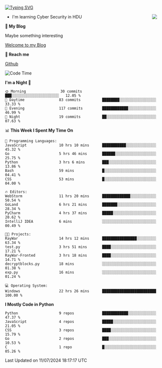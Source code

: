[![Typing SVG](https://readme-typing-svg.herokuapp.com?font=Fira+Code&pause=1000&random=false&width=450&height=60&lines=Hello+%F0%9F%91%8B%F0%9F%8F%BB;I'm+JBNRZ)](https://git.io/typing-svg)

<a href="#">
  <img align="right" src="https://github-readme-stats.vercel.app/api?username=JBNRZ&show_icons=true&bg_color=15,f2f7fd,E0EAFC" />
</a>

- I'm learning Cyber Security in HDU

 **🌱 My Blog**

Maybe something interesting

[Welcome to my Blog](https://jbnrz.com.cn/)

 **💬 Reach me** 

[Github](https://github.com/JBNRZ)


<!--START_SECTION:waka-->
![Code Time](http://img.shields.io/badge/Code%20Time-589%20hrs%2014%20mins-blue)

**I'm a Night 🦉** 

```text
🌞 Morning                30 commits          ███░░░░░░░░░░░░░░░░░░░░░░   12.05 % 
🌆 Daytime                83 commits          ████████░░░░░░░░░░░░░░░░░   33.33 % 
🌃 Evening                117 commits         ████████████░░░░░░░░░░░░░   46.99 % 
🌙 Night                  19 commits          ██░░░░░░░░░░░░░░░░░░░░░░░   07.63 % 
```


📊 **This Week I Spent My Time On** 

```text
💬 Programming Languages: 
JavaScript               10 hrs 10 mins      ███████████░░░░░░░░░░░░░░   45.32 % 
Go                       5 hrs 46 mins       ██████░░░░░░░░░░░░░░░░░░░   25.75 % 
Python                   3 hrs 6 mins        ███░░░░░░░░░░░░░░░░░░░░░░   13.86 % 
Bash                     59 mins             █░░░░░░░░░░░░░░░░░░░░░░░░   04.41 % 
CSS                      53 mins             █░░░░░░░░░░░░░░░░░░░░░░░░   04.00 % 

🔥 Editors: 
WebStorm                 11 hrs 20 mins      █████████████░░░░░░░░░░░░   50.54 % 
GoLand                   6 hrs 21 mins       ███████░░░░░░░░░░░░░░░░░░   28.34 % 
PyCharm                  4 hrs 37 mins       █████░░░░░░░░░░░░░░░░░░░░   20.62 % 
IntelliJ IDEA            6 mins              ░░░░░░░░░░░░░░░░░░░░░░░░░   00.49 % 

🐱‍💻 Projects: 
RayWar                   14 hrs 12 mins      ████████████████░░░░░░░░░   63.34 % 
test.py                  3 hrs 51 mins       ████░░░░░░░░░░░░░░░░░░░░░   17.21 % 
RayWar-Fronted           3 hrs 18 mins       ████░░░░░░░░░░░░░░░░░░░░░   14.71 % 
decryptblocks.py         18 mins             ░░░░░░░░░░░░░░░░░░░░░░░░░   01.38 % 
exp.py                   16 mins             ░░░░░░░░░░░░░░░░░░░░░░░░░   01.24 % 

💻 Operating System: 
Windows                  22 hrs 26 mins      █████████████████████████   100.00 % 
```

**I Mostly Code in Python** 

```text
Python                   9 repos             ████████████░░░░░░░░░░░░░   47.37 % 
JavaScript               4 repos             █████░░░░░░░░░░░░░░░░░░░░   21.05 % 
CSS                      3 repos             ████░░░░░░░░░░░░░░░░░░░░░   15.79 % 
Go                       2 repos             ███░░░░░░░░░░░░░░░░░░░░░░   10.53 % 
C                        1 repo              █░░░░░░░░░░░░░░░░░░░░░░░░   05.26 % 
```




 Last Updated on 11/07/2024 18:17:17 UTC
<!--END_SECTION:waka-->
